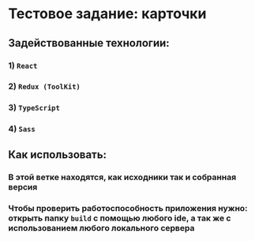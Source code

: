 # Тестовое задание: карточки

## Задействованные технологии:
### 1) `React`
### 2) `Redux (ToolKit)`
### 3) `TypeScript`
### 4) `Sass`

## Как использовать:
### В этой ветке находятся, как исходники так и собранная версия
### Чтобы проверить работоспособность приложения нужно: открыть папку `build` с помощью любого ide, а так же с использованием любого локального сервера